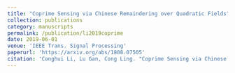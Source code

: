 ```yaml
---
title: "Coprime Sensing via Chinese Remaindering over Quadratic Fields"
collection: publications
category: manuscripts
permalink: /publication/li2019coprime
date: 2019-06-01
venue: 'IEEE Trans. Signal Processing'
paperurl: 'https://arxiv.org/abs/1808.07505'
citation: 'Conghui Li, Lu Gan, Cong Ling. "Coprime Sensing via Chinese Remaindering over Quadratic Fields," <a href="https://arxiv.org/abs/1808.07505">Part I</a>, <a href="https://arxiv.org/abs/1808.07511">Part II</a>, <i>IEEE Trans. Signal Processing</i>, vol. 67, pp. 2898-2910, 2911-2922, June 2019.'
---
```

